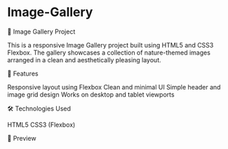 # Image-Gallery

🌄 Image Gallery Project

This is a responsive Image Gallery project built using HTML5 and CSS3 Flexbox. The gallery showcases a collection of nature-themed images arranged in a clean and aesthetically pleasing layout.

🚀 Features

Responsive layout using Flexbox
Clean and minimal UI
Simple header and image grid design
Works on desktop and tablet viewports


🛠️ Technologies Used

HTML5
CSS3 (Flexbox)


📸 Preview


